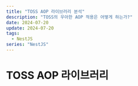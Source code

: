 ```yaml
---
title: "TOSS AOP 라이브러리 분석"
description: "TOSS의 우아한 AOP 적용은 어떻게 하는가?"
date: 2024-07-20
update: 2024-07-20
tags:
  - NestJS
series: "NestJS"
---
```



# TOSS AOP 라이브러리
